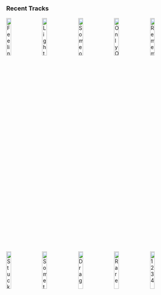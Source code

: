 ### Recent Tracks
[<img src='https://lastfm.freetls.fastly.net/i/u/300x300/60840c7702d7404cb1de5620c733bbba.jpg' width='16%' height='16%' alt='Feeling That Way'>](https://www.last.fm/music/journey/_/feeling%2bthat%2bway)&nbsp;&nbsp;&nbsp;&nbsp;[<img src='https://lastfm.freetls.fastly.net/i/u/300x300/380e4158c597467fc651af79f44c7d78.png' width='16%' height='16%' alt='Lights'>](https://www.last.fm/music/journey/_/lights)&nbsp;&nbsp;&nbsp;&nbsp;[<img src='https://lastfm.freetls.fastly.net/i/u/300x300/94d2fe1c0df8d84e7296e6133a5812d9.jpg' width='16%' height='16%' alt='Someone Saved My Life Tonight'>](https://www.last.fm/music/elton%2bjohn/_/someone%2bsaved%2bmy%2blife%2btonight)&nbsp;&nbsp;&nbsp;&nbsp;[<img src='https://lastfm.freetls.fastly.net/i/u/300x300/7a55aef7edc8f9b271f4204e00faecd3.png' width='16%' height='16%' alt='Only One'>](https://www.last.fm/music/phantom%2bplanet/_/only%2bone)&nbsp;&nbsp;&nbsp;&nbsp;[<img src='https://lastfm.freetls.fastly.net/i/u/300x300/a611255faf5c21883f3630f047fff4eb.jpg' width='16%' height='16%' alt='Remember Me (Dúo)'>](https://www.last.fm/music/miguel/_/remember%2bme%2b%2528d%25c3%25bao%2529)&nbsp;&nbsp;&nbsp;&nbsp;<br>[<img src='https://lastfm.freetls.fastly.net/i/u/300x300/06e1a315f4e6c24171c7e0f758c552f6.jpg' width='16%' height='16%' alt='Stuck in Your Head'>](https://www.last.fm/music/calista%2bgarcia/_/stuck%2bin%2byour%2bhead)&nbsp;&nbsp;&nbsp;&nbsp;[<img src='https://lastfm.freetls.fastly.net/i/u/300x300/184e9bba7527caabb80fe19f0960f1df.jpg' width='16%' height='16%' alt='Something American'>](https://www.last.fm/music/jade%2bbird/_/something%2bamerican)&nbsp;&nbsp;&nbsp;&nbsp;[<img src='https://lastfm.freetls.fastly.net/i/u/300x300/5bb114e95921162377aa2c86ccb4949a.jpg' width='16%' height='16%' alt='Drag'>](https://www.last.fm/music/day%2bwave/_/drag)&nbsp;&nbsp;&nbsp;&nbsp;[<img src='https://lastfm.freetls.fastly.net/i/u/300x300/b3ba379fdf95d9a2b835d9e048e9d8a3.jpg' width='16%' height='16%' alt='Rare'>](https://www.last.fm/music/vardaan%2barora/_/rare)&nbsp;&nbsp;&nbsp;&nbsp;[<img src='https://lastfm.freetls.fastly.net/i/u/300x300/ee8a78424bc41b190c85a3cc3e6aaf17.jpg' width='16%' height='16%' alt='1234'>](https://www.last.fm/music/feist/_/1234)&nbsp;&nbsp;&nbsp;&nbsp;<br>